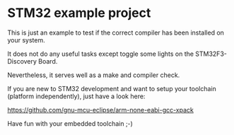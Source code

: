 # STM32 example project

This is just an example to test if the correct compiler has been installed on your system.

It does not do any useful tasks except toggle some lights on the STM32F3-Discovery Board.

Nevertheless, it serves well as a make and compiler check.

If you are new to STM32 development and want to setup your toolchain (platform independently), just have a look here:

https://github.com/gnu-mcu-eclipse/arm-none-eabi-gcc-xpack

Have fun with your embedded toolchain ;-)
